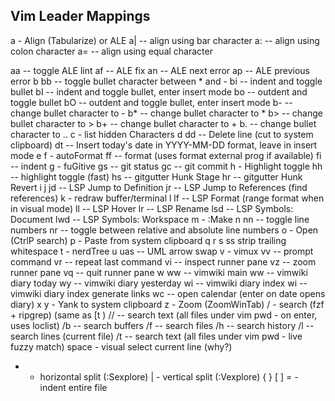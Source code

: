 ## Vim Leader Mappings

a - Align (Tabularize) or ALE
  a| -- align using bar character
  a: -- align using colon character
  a= -- align using equal character

  aa -- toggle ALE lint
  af -- ALE fix
  an -- ALE next error
  ap -- ALE previous error
b
  bb -- toggle bullet character between * and -
  bi -- indent and toggle bullet
  bI -- indent and toggle bullet, enter insert mode
  bo -- outdent and toggle bullet
  bO -- outdent and toggle bullet, enter insert mode
  b- -- change bullet character to -
  b* -- change bullet character to * 
  b> -- change bullet character to >
  b+ -- change bullet character to +
  b. -- change bullet character to ..
c - list hidden Characters
d
  dd -- Delete line (cut to system clipboard)
  dt -- Insert today's date in YYYY-MM-DD format, leave in insert mode
e
f - autoFormat
  ff -- format (uses format external prog if available)
  fi -- indent
g - fuGitive
  gs -- git status
  gc -- git commit
h - Highlight toggle
  hh -- highlight toggle (fast)
  hs -- gitgutter Hunk Stage
  hr -- gitgutter Hunk Revert
i
j
  jd -- LSP Jump to Definition
  jr -- LSP Jump to References (find references)
k - redraw buffer/terminal
l
  lf  -- LSP Format (range format when in visual mode)
  ll  -- LSP Hover
  lr  -- LSP Rename
  lsd -- LSP Symbols: Document
  lwd -- LSP Symbols: Workspace
m - :Make
n
  nn -- toggle line numbers
  nr -- toggle between relative and absolute line numbers
o - Open (CtrlP search)
p - Paste from system clipboard
q
r
s
  ss  strip trailing whitespace
t - nerdTree
u
  uas -- UML arrow swap
v - vimux
  vv -- prompt command
  vr -- repeat last command
  vi -- inspect runner pane
  vz -- zoom runner pane
  vq -- quit runner pane
w
  ww         -- vimwiki main
  w<leader>w -- vimwiki diary today
  w<leader>y -- vimwiki diary yesterday
  wi         -- vimwiki diary index
  w<leader>i -- vimwiki diary index generate links
  wc         -- open calendar (enter on date opens diary)
x
y - Yank to system clipboard
z - Zoom (ZoomWinTab)
/ - search (fzf + ripgrep) (same as <leader>[t )
  // -- search text (all files under vim pwd - on enter, uses loclist)
  /b -- search buffers
  /f -- search files
  /h -- search history
  /l -- search lines (current file)
  /t -- search text (all files under vim pwd - live fuzzy match)
space - visual select current line (why?)
- - horizontal split (:Sexplore)
| - vertical split (:Vexplore)
{
}
[
]
= - indent entire file

